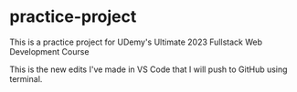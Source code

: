 # practice-project
This is a practice project for UDemy's Ultimate 2023 Fullstack Web Development Course

This is the new edits I've made in VS Code that I will push to GitHub using terminal.
